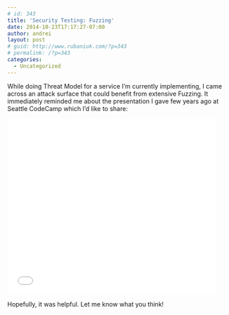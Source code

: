 ```yaml
---
# id: 343
title: 'Security Testing: Fuzzing'
date: 2014-10-23T17:17:27-07:00
author: andrei
layout: post
# guid: http://www.rubaniuk.com/?p=343
# permalink: /?p=343
categories:
  - Uncategorized
---
```

While doing Threat Model for a service I&#8217;m currently implementing, I came across an attack surface that could benefit from extensive Fuzzing. It immediately reminded me about the presentation I gave few years ago at Seattle CodeCamp which I&#8217;d like to share:

<iframe src="//www.slideshare.net/slideshow/embed_code/40660953" width="476" height="400" frameborder="0" marginwidth="0" marginheight="0" scrolling="no"></iframe>


Hopefully, it was helpful. Let me know what you think!
